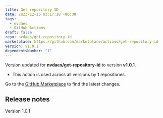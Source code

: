 ```yaml
---
title: Get repository ID
date: 2023-12-15 03:17:18 +00:00
tags:
  - nvdaes
  - GitHub Actions
draft: false
repo: nvdaes/get-repository-id
marketplace: https://github.com/marketplace/actions/get-repository-id
version: v1.0.1
dependentsNumber: "1"
---
```



Version updated for **nvdaes/get-repository-id** to version **v1.0.1**.
- This action is used across all versions by **1** repositories.

Go to the [GitHub Marketplace](https://github.com/marketplace/actions/get-repository-id) to find the latest changes.

## Release notes

Version 1.0.1

